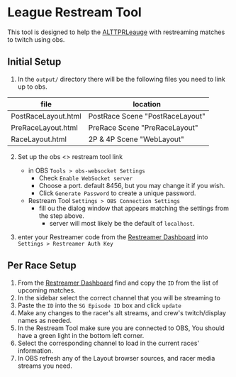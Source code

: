 # League Restream Tool
This tool is designed to help the [ALTTPRLeauge](https://alttprleague.com/) with restreaming matches to twitch using obs.

## Initial Setup
1. In the `output/` directory there will be the following files you need to link up to obs.

| file                | location                        |
|---------------------|---------------------------------|
| PostRaceLayout.html | PostRace Scene "PostRaceLayout" |
| PreRaceLayout.html  | PreRace Scene "PreRaceLayout"   |
| RaceLayout.html     | 2P & 4P Scene "WebLayout"       |

2. Set up the obs <> restream tool link 
   - in OBS `Tools > obs-websocket Settings`
     - Check `Enable WebSocket server`
     - Choose a port. default 8456, but you may change it if you wish.
     - Click `Generate Password` to create a unique password.
   - Restream Tool `Settings > OBS Connection Settings`
     - fill ou the dialog window that appears matching the settings from the step above.
       - server will most likely be the default of `localhost`.

3. enter your Restreamer code from the [Restreamer Dashboard](https://alttprleague.com/restream/) into `Settings > Restreamer Auth Key`

## Per Race Setup

1. From the [Restreamer Dashboard](https://alttprleague.com/restream/) find and copy the `ID` from the list of upcoming matches.
2. In the sidebar select the correct channel that you will be streaming to
3. Paste the `ID` into the `SG Episode ID` box and click `update`
4. Make any changes to the racer's alt streams, and crew's twitch/display names as needed.
5. In the Restream Tool make sure you are connected to OBS, You should have a green light in the bottom left corner.
6. Select the corresponding channel to load in the current races' information.
7. In OBS refresh any of the Layout browser sources, and racer media streams you need.